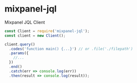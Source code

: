 mixpanel-jql
============

Mixpanel JQL Client

```javascript
const Client = require('mixpanel-jql');
const client = new Client();

client.query()
  .codes('function main() {...}') // or .file('./filepath')
  .params({
    //...
  })
  .end()
  .catch(err => console.log(err))
  .then(result => console.log(result));
```
